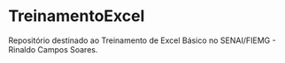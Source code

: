 # TreinamentoExcel
Repositório destinado ao Treinamento de Excel Básico no SENAI/FIEMG - Rinaldo Campos Soares.
